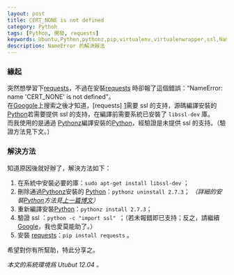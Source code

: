 ```yaml
---
layout: post
title: CERT_NONE is not defined
category: Pythoh
tags: [Python, 開發, requests]
keywords: Ubuntu,Python,pythonz,pip,virtualenv,virtualenwrapper,ssl,NameError,CERT_NONE,requests
description: NameError 的解決辦法
---
```


### 緣起
突然想學習下[requests][1]，不過在安裝[requests][1] 時卻報了這個錯誤：“NameError: name 'CERT_NONE' is not defined”。  
在[Googole][2]上搜索之後才知道，[requests] [1]需要 ssl 的支持，源碼編譯安裝的 [Python][3]若需要提供 ssl 的支持，在編譯前需要系統已安裝了 `libssl-dev` 庫。  
而我使用的是通過 [Pythonz][4]編譯安裝的[Python][3]，經驗證是未提供 ssl 的支持。（驗證方法見下文。）

### 解決方法
知道原因後就好辦了，解決方法如下：  
1. 在系統中安裝必要的庫：`sudo apt-get install libssl-dev` ；  
2. 刪除通過[Pythonz][4]安裝的 [Python][3]：`pythonz uninstall 2.7.3`；  *（詳細的安裝[Python][3]方法見[上一篇博文][5]）*  
3. 重新編譯安裝[Python][3]：`pythonz install 2.7.3`；  
4. 驗證 ssl ：`python -c "import ssl" `；（若未報錯即已支持；反之，請繼續[Google][2]，我也愛莫能助了。）  
5. 安裝 [requests][1]：`pip install requests` 。

希望對你有所幫助，特此分享之。

 *本文的系統環境爲 Utubut 12.04 。*   

[1]:https://github.com/kennethreitz/requests
[2]:www.google.com.hk/
[3]:http://www.python.org/ 
[4]:https://github.com/saghul/pythonz
[5]:http://xyly624.github.com/2013/03/05/support-multiple-versions-of-Python-environment/
